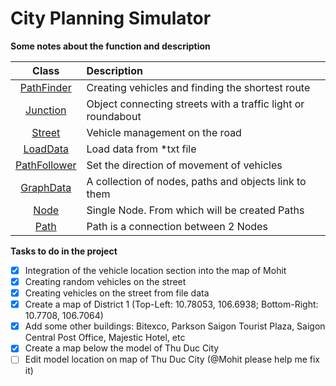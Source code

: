 # City Planning Simulator

**Some notes about the function and description**

|       Class       |                       Description                             |
|       :----:      |                       :----                                   |
|   [PathFinder](https://github.com/MohitKumavat/NSF_City_Planning_Simulator/blob/main/Assets/PathFinder.cs)    | Creating vehicles and finding the shortest route              |
|   [Junction](https://github.com/MohitKumavat/NSF_City_Planning_Simulator/blob/main/Assets/Other/Junction.cs)      | Object connecting streets with a traffic light or roundabout  |
|   [Street](https://github.com/MohitKumavat/NSF_City_Planning_Simulator/blob/main/Assets/Other/Street.cs)          |Vehicle management on the road                                 |
|   [LoadData](https://github.com/MohitKumavat/NSF_City_Planning_Simulator/blob/main/Assets/Scripts/LoadData.cs)        |Load data from *txt file                                       |
|   [PathFollower](https://github.com/MohitKumavat/NSF_City_Planning_Simulator/blob/main/Assets/Other/PathFollower.cs)    |Set the direction of movement of vehicles                      |
|   [GraphData](https://github.com/MohitKumavat/NSF_City_Planning_Simulator/blob/main/Assets/Other/GraphData.cs)       |A collection of nodes, paths and objects link to them          |
|   [Node](https://github.com/MohitKumavat/NSF_City_Planning_Simulator/blob/main/Assets/Other/Node.cs)            | Single Node. From which will be created Paths                 |
|   [Path](https://github.com/MohitKumavat/NSF_City_Planning_Simulator/blob/main/Assets/Other/Path.cs)            |Path is a connection between 2 Nodes                           |

**Tasks to do in the project**
- [x] Integration of the vehicle location section into the map of Mohit
- [x] Creating random vehicles on the street
- [x] Creating vehicles on the street from file data
- [x] Create a map of District 1 (Top-Left: 10.78053, 106.6938; Bottom-Right: 10.7708, 106.7064)
- [x] Add some other buildings: Bitexco, Parkson Saigon Tourist Plaza, Saigon Central Post Office, Majestic Hotel, etc
- [x] Create a map below the model of Thu Duc City
- [ ] Edit model location on map of Thu Duc City (@Mohit please help me fix it)